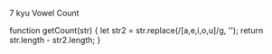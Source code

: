 7 kyu
Vowel Count

function getCount(str) {
let str2 = str.replace(/[a,e,i,o,u]/g, '');
   return str.length - str2.length;
}
